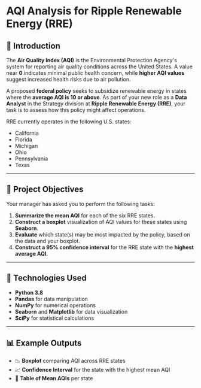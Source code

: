 # AQI Analysis for Ripple Renewable Energy (RRE)

## 📘 Introduction

The **Air Quality Index (AQI)** is the Environmental Protection Agency's system for reporting air quality conditions across the United States. A value near **0** indicates minimal public health concern, while **higher AQI values** suggest increased health risks due to air pollution.

A proposed **federal policy** seeks to subsidize renewable energy in states where the **average AQI is 10 or above**. As part of your new role as a **Data Analyst** in the Strategy division at **Ripple Renewable Energy (RRE)**, your task is to assess how this policy might affect operations.

RRE currently operates in the following U.S. states:
- California
- Florida
- Michigan
- Ohio
- Pennsylvania
- Texas

---

## 🎯 Project Objectives

Your manager has asked you to perform the following tasks:

1. **Summarize the mean AQI** for each of the six RRE states.
2. **Construct a boxplot** visualization of AQI values for these states using **Seaborn**.
3. **Evaluate** which state(s) may be most impacted by the policy, based on the data and your boxplot.
4. **Construct a 95% confidence interval** for the RRE state with the **highest average AQI**.

---

## 🧪 Technologies Used

- **Python 3.8**
- **Pandas** for data manipulation
- **NumPy** for numerical operations
- **Seaborn** and **Matplotlib** for data visualization
- **SciPy** for statistical calculations

---

## 📊 Example Outputs

- 📉 **Boxplot** comparing AQI across RRE states
- 📈 **Confidence Interval** for the state with the highest mean AQI
- 📄 **Table of Mean AQIs** per state

